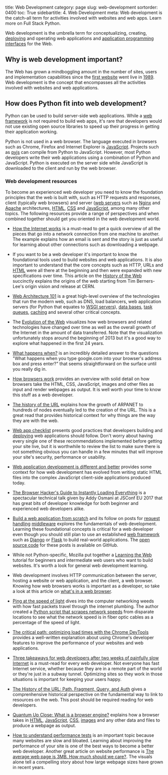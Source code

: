 title: Web Development
category: page
slug: web-development
sortorder: 0400
toc: True
sidebartitle: 4. Web Development
meta: Web development is the catch-all term for activities involved with websites and web apps. Learn more on Full Stack Python.


Web development is the umbrella term for conceptualizing, creating, 
[deploying](/deployment.html) and operating web applications and 
[application programming interfaces](/application-programming-interfaces.html)
for the Web.


## Why is web development important?
The Web has grown a mindboggling amount in the number of sites, users and
implementation capabilities since the 
[first website](http://info.cern.ch/hypertext/WWW/TheProject.html) went live
in [1989](http://home.cern/topics/birth-web). Web development is the concept
that encompasses all the activities involved with websites and web 
applications.


## How does Python fit into web development?
Python can be used to build server-side web applications. While a
[web framework](/web-frameworks.html) is not required to build web apps,
it's rare that developers would not use existing open source libraries to
speed up their progress in getting their application working.

Python is not used in a web browser. The language executed in browsers
such as Chrome, Firefox and Internet Explorer is 
[JavaScript](/javascript.html). Projects such as [pyjs](http://pyjs.org/) 
can compile from Python to JavaScript. However, most Python developers 
write their web applications using a combination of Python and JavaScript.
Python is executed on the server side while JavaScript is downloaded to
the client and run by the web browser.


### Web development resources
To become an experienced web developer you need to know the foundation
principles that the web is built with, such as HTTP requests and responses,
client (typically web browsers) and server ([web servers](/web-servers.html) 
such as [Nginx](/nginx.html) and [Apache](/apache-http-server.html) 
architectures, [HTML](/hypertext-markup-language-html.html), 
[CSS](/cascading-style-sheets.html) and [JavaScript](/javascript.html), among
many other topics. The following resources provide a range of perspectives
and when combined together should get you oriented in the web development
world.

* [How the Internet works](https://thesquareplanet.com/blog/how-the-internet-works/)
  is a must-read to get a quick overview of all the pieces that go into
  a network connection from one machine to another. The example explains how
  an email is sent and the story is just as useful for learning about other
  connections such as downloading a webpage.

* If you want to be a web developer it's important to know the foundational
  tools used to build websites and web applications. It is also important to
  understand that the core concepts such as 
  HTTP, URLs and [HTML](/hypertext-markup-language-html.html) were all there
  at the beginning and then were expanded with new specifications over time.
  This article on the
  [History of the Web](https://webfoundation.org/about/vision/history-of-the-web/)
  succinctly explains the origins of the web starting from Tim Berners-Lee's
  origin vision and release at CERN.

* [Web Architecture 101](https://engineering.videoblocks.com/web-architecture-101-a3224e126947)
  is a great high-level overview of the technologies that run the modern
  web, such as DNS, load balancers, web application servers (for Python
  that equates to [WSGI servers](/wsgi-servers.html)), 
  [data bases](/databases.html), [task queues](/task-queues.html),
  [caching](/caching.html) and several other critical concepts.

* The [Evolution of the Web](http://www.evolutionoftheweb.com/) visualizes 
  how web browsers and related technologies have changed over time as well as
  the overall growth of the Internet in the amount of data transferred. Note 
  that the visualization unfortunately stops around the beginning of 2013 but
  it's a good way to explore what happened in the first 24 years.

* [What happens when?](https://github.com/alex/what-happens-when) is an 
  incredibly detailed answer to the questions "What happens when you 
  type google.com into your browser's address box and press enter?" that
  seems straightforward on the surface until you really dig in.

* [How browsers work](https://www.html5rocks.com/en/tutorials/internals/howbrowserswork/)
  provides an overview with solid detail on how browsers take the HTML,
  CSS, JavaScript, images and other files as input and render webpages as
  output. It is well worth your time to know this stuff as a web developer.

* [The history of the URL](https://blog.cloudflare.com/the-history-of-the-url/)
  explains how the growth of ARPANET to hundreds of nodes eventually led to
  the creation of the URL. This is a great read that provides historical
  context for why things are the way they are with the web.

* [Web app checklist](http://dhilipsiva.com/webapp-checklist/) presents 
  good practices that developers building and [deploying](/deployment.html) 
  web applications should follow. Don't worry about having every single
  one of these recommendations implemented before getting your site
  live, but it is worthwhile to review the list to make sure there is not
  something obvious you can handle in a few minutes that will improve
  your site's security, performance or usability.

* [Web application development is different and better](http://radar.oreilly.com/2014/01/web-application-development-is-different-and-better.html)
  provides some context for how web development has evolved from writing
  static HTML files into the complex JavaScript client-side applications
  produced today.

* [The Browser Hacker's Guide to Instantly Loading Everything](https://www.youtube.com/watch?v=7vUs5yOuv-o)
  is a spectacular technical talk given by Addy Osmani at JSConf EU 2017
  that has great bits of developer knowledge for both beginner and 
  experienced web developers alike.

* [Build a web application from scratch](https://defn.io/2018/02/25/web-app-from-scratch-01/)
  and its follow on posts for 
  [request handling](https://defn.io/2018/03/04/web-app-from-scratch-02/)
  [middleware](https://defn.io/2018/03/20/web-app-from-scratch-03/) explores
  the fundamentals of web development. Learning these foundational concepts
  is critical for a web developer even though you should still plan to use an
  established [web framework](/web-frameworks.html) such as 
  [Django](/django.html) or [Flask](/flask.html) to build real-world 
  applications. The 
  [open source code](https://github.com/Bogdanp/web-app-from-scratch) 
  for these posts is available on GitHub.

* While not Python-specific, Mozilla put together a 
  [Learning the Web](https://developer.mozilla.org/en-US/Learn) tutorial
  for beginners and intermediate web users who want to build websites.
  It's worth a look for general web development learning.

* Web development involves HTTP communication between the server, hosting
  a website or web application, and the client, a web browser. Knowing
  how web browsers works is important as a developer, so take a look at
  this article on 
  [what's in a web browser](https://medium.com/@camaelon/what-s-in-a-web-browser-83793b51df6c).

* [Ping at the speed of light](http://blog.wesleyac.com/posts/ping-lightspeed)
  dives into the computer networking weeds with how fast packets travel through
  the internet plumbing. The author created a 
  [Python script that scrapes network speeds](https://github.com/WesleyAC/toybox/blob/42262bf81ac226ca83addea2c340017f8ea0e60f/misc/scrape_network_speeds.py)
  from disparate locations to see what the network speed is in fiber optic
  cables as a percentage of the speed of light.

* [The critical path: optimizing load times with the Chrome DevTools](https://www.lucidchart.com/techblog/2018/03/13/the-critical-path-optimizing-load-times-with-the-chromedev-tools/)
  provides a well-written explanation about using Chrome's developer 
  features to improve the performance of your websites and web applications.

* [Three takeaways for web developers after two weeks of painfully slow Internet](https://medium.com/@zengabor/three-takeaways-for-web-developers-after-two-weeks-of-painfully-slow-internet-9e7f6d47726e)
  is a must-read for every web developer. Not everyone has fast Internet
  service, whether because they are in a remote part of the world or they're
  just in a subway tunnel. Optimizing sites so they work in those situations
  is important for keeping your users happy.

* [The History of the URL: Path, Fragment, Query, and Auth](https://eager.io/blog/the-history-of-the-url-path-fragment-query-auth/)
  gives a comprenhensive historical perspective on the fundamental
  way to link to resources on the web. This post should be required reading
  for web developers.

* [Quantum Up Close: What is a browser engine?](https://hacks.mozilla.org/2017/05/quantum-up-close-what-is-a-browser-engine/)
  explains how a browser takes in 
  [HTML](/hypertext-markup-language-html.html), 
  [JavaScript](/javascript.html), 
  [CSS](/cascading-style-sheets.html), 
  [images](/static-content.html) and any
  other data and files to produce a webpage as output.

* [How to understand performance tests](https://fly.io/articles/how-to-understand-performance-tests/)
  is an important topic because many websites are slow and bloated.
  Learning about improving the performance of your site is one of
  the best ways to become a better web developer. Another great article on
  website performance is 
  [The average web page is 3MB. How much should we care?](https://speedcurve.com/blog/web-performance-page-bloat/).
  The visuals alone tell a compelling story about how large webpage
  sizes have grown in recent years.
